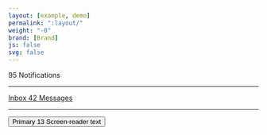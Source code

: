 ```yaml
---
layout: [example, demo]
permalink: ":layout/"
weight: "-0"
brand: [Brand]
js: false
svg: false
---
```


<span class="badge">
	<span class="badge-text">95</span>
	<span class="badge-sronly">Notifications</span>
</span>

<hr>

<a href="?">
	Inbox
	<span class="badge">
		<span class="badge-text">42</span>
		<span class="badge-sronly">Messages</span>
	</span>
</a>

<hr>

<button type="button" class="btn btn-primary">
	Primary
	<span class="badge">
		<span class="badge-text">13</span>
		<span class="badge-sronly">Screen-reader text</span>
	</span>
</button>